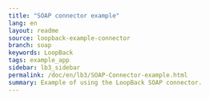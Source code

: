 ```yaml
---
title: "SOAP connector example"
lang: en
layout: readme
source: loopback-example-connector
branch: soap
keywords: LoopBack
tags: example_app
sidebar: lb3_sidebar
permalink: /doc/en/lb3/SOAP-Connector-example.html
summary: Example of using the LoopBack SOAP connector.
---
```

